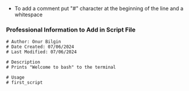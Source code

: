 - To add a comment put "#" character at the beginning of the line and a whitespace

### Professional Information to Add in Script File
```
# Author: Onur Bilgin
# Date Created: 07/06/2024
# Last Modified: 07/06/2024

# Description
# Prints "Welcome to bash" to the terminal

# Usage
# first_script
```